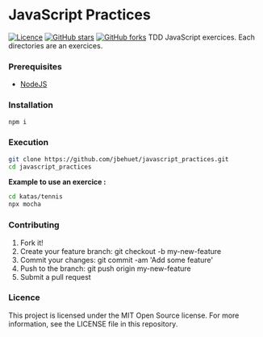 # JavaScript Practices

[![Licence](https://img.shields.io/badge/licence-MIT-blue.svg?maxAge=2592000)](https://github.com/jbehuet/javascript_practices/blob/master/LICENCE)
[![GitHub stars](https://img.shields.io/github/stars/jbehuet/javascript_practices.svg)](https://github.com/jbehuet/javascript_practices/stargazers)
[![GitHub forks](https://img.shields.io/github/forks/jbehuet/javascript_practices.svg)](https://github.com/jbehuet/javascript_practices/network)
TDD JavaScript exercices. Each directories are an exercices.

### Prerequisites
* [NodeJS](https://nodejs.org/en/)

### Installation

```bash
npm i
```

### Execution
```bash
git clone https://github.com/jbehuet/javascript_practices.git   
cd javascript_practices
```
__Example to use an exercice :__
```bash
cd katas/tennis
npx mocha
```

### Contributing

1. Fork it!
2. Create your feature branch: git checkout -b my-new-feature
3. Commit your changes: git commit -am 'Add some feature'
4. Push to the branch: git push origin my-new-feature
5. Submit a pull request

### Licence

This project is licensed under the MIT Open Source license. For more information, see the LICENSE file in this repository.
